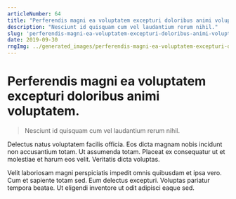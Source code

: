 ```yaml
---
articleNumber: 64
title: "Perferendis magni ea voluptatem excepturi doloribus animi voluptatem."
description: "Nesciunt id quisquam cum vel laudantium rerum nihil."
slug: 'perferendis-magni-ea-voluptatem-excepturi-doloribus-animi-voluptatem.'
date: 2019-09-30
rngImg: ../generated_images/perferendis-magni-ea-voluptatem-excepturi-doloribus-animi-voluptatem..jpg
---
```


# Perferendis magni ea voluptatem excepturi doloribus animi voluptatem.

> Nesciunt id quisquam cum vel laudantium rerum nihil.

Delectus natus voluptatem facilis officia. Eos dicta magnam nobis incidunt non accusantium totam. Ut assumenda totam. Placeat ex consequatur ut et molestiae et harum eos velit. Veritatis dicta voluptas.
 Velit laboriosam magni perspiciatis impedit omnis quibusdam et ipsa vero. Cum et sapiente totam sed. Eum delectus excepturi. Voluptas pariatur tempora beatae. Ut eligendi inventore ut odit adipisci eaque sed.
